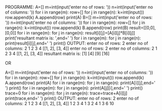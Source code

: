 PROGRAMME:
A=[]
m=int(input('enter no of rows: '))
n=int(input('enter no of columns: '))
for i in range(m):
    row=[]
    for j in range(n):
        k=int(input())
        row.append(k)
    A.append(row)
print(A)
B=[]
m=int(input('enter no of rows: '))
n=int(input('enter no of columns: '))
for i in range(m):
    row=[]
    for j in range(n):
        k=int(input())
        row.append(k)
    B.append(row)
print(B)
result=[[0,0],[0,0]]
for i in range(m):
    for j in range(n):
        result[i][j]=[A[i][j]*B[i][j]]
print('resultant matrix is: ',end=' ')
for i in range(m):
    for j in range(n):
        print(result[i][j],end=' ')
    print()
    OUTPUT:
    enter no of rows: 2
enter no of columns: 2
1
2
3
4
[[1, 2], [3, 4]]
enter no of rows: 2
enter no of columns: 2
1
2
3
4
[[1, 2], [3, 4]]
resultant matrix is:  [1] [4] 
[9] [16] 

OR

A=[]
m=int(input('enter no of rows: '))
n=int(input('enter no of columns: '))
for i in range(m):
    row=[]
    for j in range(n):
        k=int(input())
        row.append(k)
    A.append(row)
print(A)
for i in range(m):
    for j in range(n):
        print(A[i][j],end=' ')
    print()
for i in range(m):
    for j in range(n):
        print(A[j][i],end=' ')
    print()
trace=0
for i in range(m):
    for j in range(n):
        trace=trace+A[i][j]
        print(trace,end=' ')
    print()
    OUTPUT:
    enter no of rows: 2
enter no of columns: 2
1
2
3
4
[[1, 2], [3, 4]]
1 2 
3 4 
1 3 
2 4 
1 3 
6 10 

